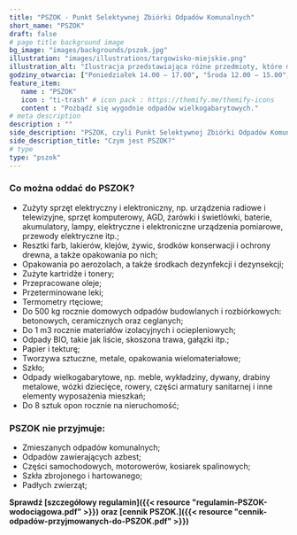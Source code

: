 ```yaml
---
title: "PSZOK - Punkt Selektywnej Zbiórki Odpadów Komunalnych"
short_name: "PSZOK"
draft: false
# page title background image
bg_image: "images/backgrounds/pszok.jpg"
illustration: "images/illustrations/targowisko-miejskie.png"
illustration_alt: "Ilustracja przedstawiająca różne przedmioty, które można oddać do PSZOK"
godziny_otwarcia: ["Poniedziałek 14.00 – 17.00", "Środa 12.00 – 15.00", "Piątek 12.00 – 15.00"]
feature_item:
   name : "PSZOK"
   icon : "ti-trash" # icon pack : https://themify.me/themify-icons
   content : "Pozbądź się wygodnie odpadów wielkogabarytowych."
# meta description
description : ""
side_description: "PSZOK, czyli Punkt Selektywnej Zbiórki Odpadów Komunalnych to miejsce stworzone dla mieszkańców Gminy Borne Sulinowo, gdzie każdy mieszkaniec może w ramach uiszczanej opłaty za gospodarowanie odpadami komunalnymi, pozostawić nieodpłatnie wymienione poniżej odpady pochodzące z gospodarstw domowych."
side_description_title: "Czym jest PSZOK?"
# type
type: "pszok"
---
```


### Co można oddać do PSZOK?


* Zużyty sprzęt elektryczny i elektroniczny, np. urządzenia radiowe i telewizyjne, sprzęt komputerowy, AGD, żarówki i świetlówki, baterie, akumulatory, lampy, elektryczne i elektroniczne urządzenia pomiarowe, przewody elektryczne itp.;
* Resztki farb, lakierów, klejów, żywic, środków konserwacji i ochrony drewna, a także opakowania po nich;
* Opakowania po aerozolach, a także środkach dezynfekcji  i dezynsekcji;
* Zużyte kartridże i tonery;
* Przepracowane oleje;
* Przeterminowane leki;
* Termometry rtęciowe;
* Do 500 kg rocznie domowych odpadów budowlanych i rozbiórkowych:  betonowych, ceramicznych oraz ceglanych;
* Do 1 m3 rocznie materiałów izolacyjnych i ociepleniowych;
* Odpady BIO, takie jak liście, skoszona trawa, gałązki itp.;
* Papier i tekturę;
* Tworzywa sztuczne, metale, opakowania wielomateriałowe;
* Szkło;
* Odpady wielkogabarytowe, np. meble, wykładziny, dywany, drabiny metalowe, wózki dziecięce, rowery, części armatury sanitarnej i inne elementy wyposażenia mieszkań;
* Do 8 sztuk opon rocznie na nieruchomość;



### PSZOK nie przyjmuje:


* Zmieszanych odpadów komunalnych;
* Odpadów zawierających azbest;
* Części samochodowych, motorowerów, kosiarek spalinowych;
* Szkła zbrojonego i hartowanego;
* Padłych zwierząt;


**Sprawdź [szczegółowy regulamin]({{< resource "regulamin-PSZOK-wodociągowa.pdf" >}})**
**oraz [cennik PSZOK.]({{< resource "cennik-odpadów-przyjmowanych-do-PSZOK.pdf" >}})** 
